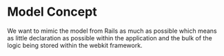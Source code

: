 # Model Concept

We want to mimic the model from Rails as much as possible which means as little
declaration as possible within the application and the bulk of the logic being
stored within the webkit framework. 

